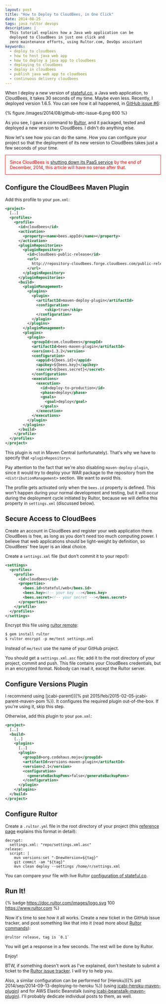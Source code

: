```yaml
---
layout: post
title: "How to Deploy to CloudBees, in One Click"
date: 2014-08-25
tags: java rultor devops
description: |
  This tutorial explains how a Java web application can be
  deployed to CloudBees in just one click and
  zero maintenance efforts, using Rultor.com, DevOps assistant
keywords:
  - deploy to cloudbees
  - how to host java web app
  - how to deploy a java app to cloudbees
  - deploying to cloudbees
  - deploy in cloudbees
  - publish java web app to cloudbees
  - continuous delivery cloudbees
---
```


When I deploy a new version of [stateful.co](https://www.stateful.co),
a Java web application, to CloudBees, it takes 30 seconds of my time.
Maybe even less. Recently, I deployed version 1.6.5. You can see
how it all happened, in [GitHub issue #6](https://github.com/sttc/stateful/issues/6):

{% figure /images/2014/08/github-sttc-issue-6.png 600 %}

As you see, I gave a command to [Rultor](https://www.rultor.com),
and it packaged, tested and deployed a new version to CloudBees.
I didn't do anything else.

Now let's see how you can do the same. How you can configure your project
so that the deployment of its new version to CloudBees
takes just a few seconds of your time.

<!--more-->

<p style="border:1px solid red;padding:1em;color:red;">
Since CloudBees is
<a href="https://www.cloudbees.com/press/cloudbees-becomes-enterprise-jenkins-company">shutting down its PaaS service</a>
by the end of December, 2014,
this article will have no sense after that.
</p>

## Configure the CloudBees Maven Plugin

Add this profile to your `pom.xml`:

```xml
<project>
  [..]
  <profiles>
    <profile>
      <id>cloudbees</id>
      <activation>
        <property><name>bees.appId</name></property>
      </activation>
      <pluginRepositories>
        <pluginRepository>
          <id>cloudbees-public-release</id>
          <url>
            http://repository-cloudbees.forge.cloudbees.com/public-release
          </url>
        </pluginRepository>
      </pluginRepositories>
      <build>
        <pluginManagement>
          <plugins>
            <plugin>
              <artifactId>maven-deploy-plugin</artifactId>
              <configuration>
                  <skip>true</skip>
              </configuration>
            </plugin>
          </plugins>
        </pluginManagement>
        <plugins>
          <plugin>
            <groupId>com.cloudbees</groupId>
            <artifactId>bees-maven-plugin</artifactId>
            <version>1.3.2</version>
            <configuration>
              <appid>${bees.id}</appid>
              <apikey>${bees.key}</apikey>
              <secret>${bees.secret}</secret>
            </configuration>
            <executions>
              <execution>
                <id>deploy-to-production</id>
                <phase>deploy</phase>
                <goals>
                  <goal>deploy</goal>
                </goals>
              </execution>
            </executions>
          </plugin>
        </plugins>
      </build>
    </profile>
  </profiles>
</project>
```

This plugin is not in Maven Central (unfortunately). That's why
we have to specify that `<pluginRepository>`.

Pay attention to the fact that we're also disabling `maven-deploy-plugin`, since
it would try to deploy your WAR package to the repository from the
`<distributionManagement>` section. We want to avoid this.

The profile gets activated only when the `bees.id` property
is defined. This won't happen during your normal development and testing,
but it will occur during the deployment cycle initiated by Rultor, because
we will define this property in `settings.xml` (discussed below).

## Secure Access to CloudBees

Create an account in CloudBees and register your web application there.
CloudBees is free, as long as you don't need too much computing power. I believe
that web applications should be light-weight by definition, so CloudBees' free
layer is an ideal choice.

Create a `settings.xml` file (but don't commit it to your repo!):

```xml
<settings>
  <profiles>
    <profile>
      <id>cloudbees</id>
      <properties>
        <bees.id>stateful/web</bees.id>
        <bees.key><!-- your key --></bees.key>
        <bees.secret><!-- your secret --></bees.secret>
      </properties>
    </profile>
  </profiles>
</settings>
```

Encrypt this file using [rultor remote](https://github.com/yegor256/rultor-remote):

```xml
$ gem install rultor
$ rultor encrypt -p me/test settings.xml
```

Instead of `me/test` use the name of your GitHub project.

You should get a `settings.xml.asc` file; add it to the root directory
of your project, commit and push. This file contains your CloudBees
credentials, but in an encrypted format. Nobody can read it, except the
Rultor server.

## Configure Versions Plugin

I recommend using [jcabi-parent]({% pst 2015/feb/2015-02-05-jcabi-parent-maven-pom %}).
It configures the required plugin out-of-the-box.
If you're using it, skip this step.

Otherwise, add this plugin to your `pom.xml`:

```xml
<project>
  [..]
  <build>
    [..]
    <plugins>
      [..]
      <plugin>
        <groupId>org.codehaus.mojo</groupId>
        <artifactId>versions-maven-plugin</artifactId>
        <version>2.1</version>
        <configuration>
          <generateBackupPoms>false</generateBackupPoms>
        </configuration>
      </plugin>
    </plugins>
  </build>
</project>
```

## Configure Rultor

Create a `.rultor.yml` file in the root directory of your project
(this [reference page](https://doc.rultor.com/reference.html)
explains this format in detail):

```text
decrypt:
  settings.xml: "repo/settings.xml.asc"
release:
  script: |
    mvn versions:set "-DnewVersion=${tag}"
    git commit -am "${tag}"
    mvn clean deploy --settings /home/r/settings.xml
```

You can compare your file with live Rultor
[configuration of stateful.co](https://github.com/sttc/stateful/blob/master/.rultor.yml).

## Run It!

{% badge https://doc.rultor.com/images/logo.svg 100 https://www.rultor.com %}

Now it's time to see how it all works. Create a new ticket in the
GitHub issue tracker, and post something like that into it
(read more about [Rultor commands](https://doc.rultor.com/basics.html)):

```text
@rultor release, tag is `0.1`
```

You will get a response in a few seconds. The rest will be done by Rultor.

Enjoy!

BTW, if something doesn't work as I've explained, don't hesitate to
submit a ticket to the
[Rultor issue tracker](https://github.com/yegor256/rultor/issues).
I will try to help you.

Also, a similar configuration can be performed
for [Heroku]({% pst 2014/sep/2014-09-13-deploying-to-heroku %})
(using [jcabi-heroku-maven-plugin](https://heroku.jcabi.com))
and for AWS Elastic Beanstalk (using [jcabi-beanstalk-maven-plugin](https://beanstalk.jcabi.com)).
I'll probably dedicate individual posts to them, as well.
